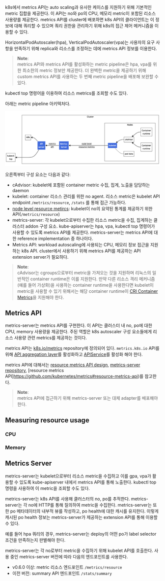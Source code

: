 k8s에서 metrics API는 auto scaling과 유사한 케이스를 지원하기 위해 기본적인 metric 집합을 제공한다. 이 API는 no와 po의 CPU, 메모리 metric이 포함된 리소스 사용량를 제공한다. metrics API를 cluster에 배포하면 k8s API의 클라이언트는 이 정보에 대해 쿼리할 수 있으며 쿼리 권한을 관리하기 위해 k8s의 접근 제어 메커니즘을 이용할 수 있다.

HorizontalPodAutoscaler(hpa), VerticalPodAutoscaler(vpa)는 사용자의 요구 사항을 만족하기 위해 replica와 리소스를 조정하는 데에 metrics API 정보를 이용한다.

> **Note**:  
> metrics API와 metrics API를 활성화하는 metric pipeline은 hpa, vpa를 위한 최소한의 metric 정보만 제공한다. 더 완벽한 metric을 제공하기 위해 custom metrics API를 사용하는 두 번째 metric pipeline을 배포해 보완할 수 있다.

kubectl top 명령어을 이용하여 리소스 metrics를 조회할 수도 있다.

아래는 metric pipeline 아키텍처다.

![](../../../image/Resource%20Metrics%20Pipeline.png)

오른쪽부터 구성 요소는 다음과 같다:
- cAdvisor: kubelet에 포함된 container metric 수집, 집계, 노출을 담당하는 daemon
- kubelet: container 리소스 관리를 위한 no agent. 리소스 metric은 kubelet API endpoint `/metrics/resource`, `/stats` 를 통해 접근 가능하다.
- [node level resource metircs](https://kubernetes.io/docs/reference/instrumentation/node-metrics/): kubelet이 no의 요약된 통계를 제공하기 위한 API(`/metrics/resource`)
- metrics-server: 각 kubelet으로부터 수집한 리소스 metric을 수집, 집계하는 클러스터 addon 구성 요소. kube-apiserver는 hpa, vpa, kubectl top 명령어가 사용할 수 있도록 metrics API를 제공한다. metrics-server는 metrics API에 대한 reference implementation 중 하나이다.
- Metrics API: workload autoscaling에 사용되는 CPU, 메모리 정보 접근을 지원하는 k8s API. cluster에서 사용하기 위해 metrics API를 제공하는 API extension server가 필요하다.

> **Note**:  
> cAdvisor는 cgroups으로부터 metric을 가져오는 것을 지원하며 리눅스의 일반적인 container runtime은 이를 지원한다. 만약 다른 리소스 격리 메커니즘(예를 들어 가상화)을 사용하는 container runtime을 사용한다면 kubelet이 metric을 사용할 수 있기 위해서는 해당 container runtime이 [CRI Container Metrics](https://github.com/kubernetes/community/blob/master/contributors/devel/sig-node/cri-container-stats.md)을 지원해야 한다.

## Metrics API
metrics-server는 metrics API를 구현한다. 이 API는 클러스터 내 no, po에 대한 CPU, memory 사용량을 제공한다. 주된 역할은 k8s autoscaler 구성 요소들에게 리소스 사용량 관련 metrics를 제공하는 것이다.

metrics API는 [k8s.io/metrics](https://github.com/kubernetes/metrics) repository에 정의되어 있다. `metrics.k8s.io` API를 위해 [API aggregation layer](https://kubernetes.io/docs/tasks/extend-kubernetes/configure-aggregation-layer/)를 활성화하고 [APIService](https://kubernetes.io/docs/reference/kubernetes-api/cluster-resources/api-service-v1/)를 활성화 해야 한다.

metrics API에 대해서는 [resource metrics API design](https://github.com/kubernetes/design-proposals-archive/blob/main/instrumentation/resource-metrics-api.md), [metrics-server repository](https://github.com/kubernetes-sigs/metrics-server), [resource metrics API]https://github.com/kubernetes/metrics#resource-metrics-api)를 참고한다.

> **Note**:  
> metrics API에 접근하기 위해 metrics-server 또는 대체 adapter를 배포해야 한다.

## Measuring resource usage
### CPU
### Memory

## Metrics Server
metrics-server는 kubelet으로부터 리소스 metric을 수집하고 이를 gpa, vpa가 활용할 수 있도록 kube-apiserver 내에서 metrics API를 통해 노출한다. kubectl top 명령을 사용하여 이 metric을 조회할 수도 있다.

metrics-server는 k8s API를 사용해 클러스터의 no, po를 추적한다. metrics-server는 각 no에 HTTP를 통해 질의하여 metric을 수집한다. metrics-server는 또한 po 메타데이터의 내부적 뷰를 작성하고, po health에 대한 캐시를 유지한다. 이렇게 캐시된 po health 정보는 metrics-server가 제공하는 extension API를 통해 이용할 수 있다.

예를 들어 hpa 쿼리의 경우, metrics-server는 deploy의 어떤 po가 label selector 조건을 만족하는지 판별해야 한다.

metrics-server는 각 no로부터 metric을 수집하기 위해 kubelet API를 호출한다. 사용 중인 metrics-server 버전에 따라 다음의 엔드포인트를 사용한다.
- v0.6.0 이상: metric 리소스 엔드포인트 `/metrics/resource`
- 이전 버전: summary API 엔드포인트 `/stats/summary`